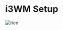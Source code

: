 # i3WM Setup

![rice](https://github.com/user-attachments/assets/01d09927-135f-4a96-bfa3-acc886f6c95e)
